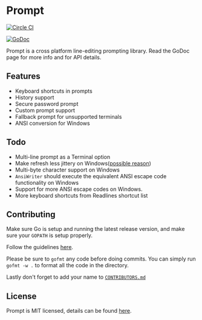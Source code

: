 # Prompt

[![Circle CI](https://circleci.com/gh/Bowery/prompt/tree/master.png?style=badge)](https://circleci.com/gh/Bowery/prompt/tree/master)

[![GoDoc](https://godoc.org/github.com/Bowery/prompt?status.png)](https://godoc.org/github.com/Bowery/prompt)

Prompt is a cross platform line-editing prompting library. Read the GoDoc page
for more info and for API details.

## Features
- Keyboard shortcuts in prompts
- History support
- Secure password prompt
- Custom prompt support
- Fallback prompt for unsupported terminals
- ANSI conversion for Windows

## Todo
- Multi-line prompt as a Terminal option
- Make refresh less jittery on Windows([possible reason](https://github.com/Bowery/prompt/blob/master/output_windows.go#L108))
- Multi-byte character support on Windows
- `AnsiWriter` should execute the equivalent ANSI escape code functionality on Windows
- Support for more ANSI escape codes on Windows.
- More keyboard shortcuts from Readlines shortcut list

## Contributing

Make sure Go is setup and running the latest release version, and make sure your `GOPATH` is setup properly.

Follow the guidelines [here](https://guides.github.com/activities/contributing-to-open-source/#contributing).

Please be sure to `gofmt` any code before doing commits. You can simply run `gofmt -w .` to format all the code in the directory.

Lastly don't forget to add your name to [`CONTRIBUTORS.md`](https://github.com/Bowery/prompt/blob/master/CONTRIBUTORS.md)

## License

Prompt is MIT licensed, details can be found [here](https://raw.githubusercontent.com/Bowery/prompt/master/LICENSE).

